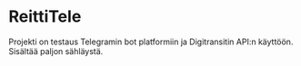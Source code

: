 # ReittiTele

Projekti on testaus Telegramin bot platformiin ja Digitransitin API:n käyttöön. Sisältää paljon sähläystä.
